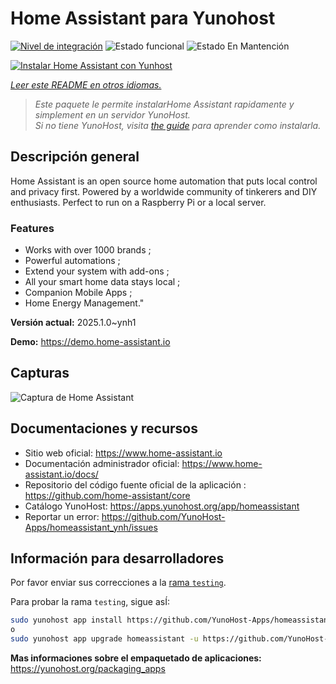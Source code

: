 <!--
Este archivo README esta generado automaticamente<https://github.com/YunoHost/apps/tree/master/tools/readme_generator>
No se debe editar a mano.
-->

# Home Assistant para Yunohost

[![Nivel de integración](https://apps.yunohost.org/badge/integration/homeassistant)](https://ci-apps.yunohost.org/ci/apps/homeassistant/)
![Estado funcional](https://apps.yunohost.org/badge/state/homeassistant)
![Estado En Mantención](https://apps.yunohost.org/badge/maintained/homeassistant)

[![Instalar Home Assistant con Yunhost](https://install-app.yunohost.org/install-with-yunohost.svg)](https://install-app.yunohost.org/?app=homeassistant)

*[Leer este README en otros idiomas.](./ALL_README.md)*

> *Este paquete le permite instalarHome Assistant rapidamente y simplement en un servidor YunoHost.*  
> *Si no tiene YunoHost, visita [the guide](https://yunohost.org/install) para aprender como instalarla.*

## Descripción general

Home Assistant is an open source home automation that puts local control and privacy first. Powered by a worldwide community of tinkerers and DIY enthusiasts. Perfect to run on a Raspberry Pi or a local server. 

### Features

- Works with over 1000 brands ;
- Powerful automations ;
- Extend your system with add-ons ;
- All your smart home data stays local ;
- Companion Mobile Apps ;
- Home Energy Management." 


**Versión actual:** 2025.1.0~ynh1

**Demo:** <https://demo.home-assistant.io>

## Capturas

![Captura de Home Assistant](./doc/screenshots/screenshot1.png)

## Documentaciones y recursos

- Sitio web oficial: <https://www.home-assistant.io>
- Documentación administrador oficial: <https://www.home-assistant.io/docs/>
- Repositorio del código fuente oficial de la aplicación : <https://github.com/home-assistant/core>
- Catálogo YunoHost: <https://apps.yunohost.org/app/homeassistant>
- Reportar un error: <https://github.com/YunoHost-Apps/homeassistant_ynh/issues>

## Información para desarrolladores

Por favor enviar sus correcciones a la [rama `testing`](https://github.com/YunoHost-Apps/homeassistant_ynh/tree/testing).

Para probar la rama `testing`, sigue asÍ:

```bash
sudo yunohost app install https://github.com/YunoHost-Apps/homeassistant_ynh/tree/testing --debug
o
sudo yunohost app upgrade homeassistant -u https://github.com/YunoHost-Apps/homeassistant_ynh/tree/testing --debug
```

**Mas informaciones sobre el empaquetado de aplicaciones:** <https://yunohost.org/packaging_apps>

